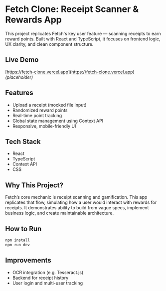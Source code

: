 # Fetch Clone: Receipt Scanner & Rewards App

This project replicates Fetch's key user feature — scanning receipts to earn reward points. Built with React and TypeScript, it focuses on frontend logic, UX clarity, and clean component structure.

## Live Demo
[https://fetch-clone.vercel.app](https://fetch-clone.vercel.app) *(placeholder)*

## Features
- Upload a receipt (mocked file input)
- Randomized reward points
- Real-time point tracking
- Global state management using Context API
- Responsive, mobile-friendly UI

## Tech Stack
- React
- TypeScript
- Context API
- CSS

## Why This Project?
Fetch’s core mechanic is receipt scanning and gamification. This app replicates that flow, simulating how a user would interact with rewards for receipts. It demonstrates ability to build from vague specs, implement business logic, and create maintainable architecture.

## How to Run
```bash
npm install
npm run dev
```

## Improvements
- OCR integration (e.g. Tesseract.js)
- Backend for receipt history
- User login and multi-user tracking
